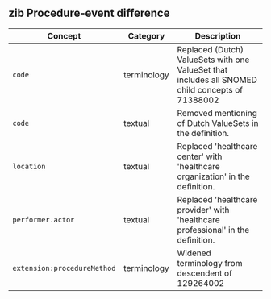 ## zib Procedure-event difference

| Concept         | Category          | Description                             | 
|-----------------|-------------------|-----------------------------------------|
| `code` | terminology | Replaced (Dutch) ValueSets with one ValueSet that includes all SNOMED child concepts of 71388002 |Procedure (procedure) and made it extensible. |
| `code` | textual | Removed mentioning of Dutch ValueSets in the definition. |
| `location` | textual | Replaced 'healthcare center' with 'healthcare organization' in the definition. |
| `performer.actor` | textual | Replaced 'healthcare provider' with 'healthcare professional' in the definition. |
| `extension:procedureMethod` | terminology | Widened terminology from descendent of 129264002|Action to all of SNOMED. Changed the binding from required to extensible. | 